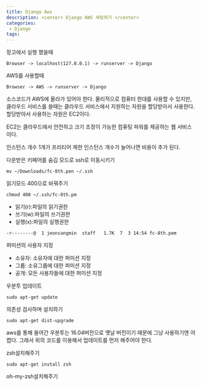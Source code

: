 ```yaml
---
title: Django Aws
description: <center> Django AWS 세팅하기 </center>
categories:
 - Django
tags:
---
```



장고에서 실행 했을때

```
Browser -> localhost(127.0.0.1) -> runserver -> Django
```

AWS를 사용할때

```
Browser -> AWS -> runserver -> Django
```
소스코드가 AWS에 올라가 있어야 한다. 물리적으로 컴퓨터 한대를 사용할 수 있지만, 클라우드 서비스를 쓸때는 클라우드 서비스에서 지원하는 자원을 할당받아서 사용한다. 할당받아서 사용하는 자원은 EC2이다.

EC2는 클라우드에서 안전하고 크기 조정이 가능한 컴퓨팅 파워를 제공하는 웹 서비스 이다.

인스턴스 개수 1개가  프리티어 제한 인스턴스 개수가 늘어나면 비용이 추가 된다. 


다운받은 키페어를 숨김 모드로 ssh로 이동시키기
```
mv ~/Downloads/fc-8th.pen ~/.ssh
```

읽기모드 400으로 바꿔주기
```
chmod 400 ~/.ssh/fc-8th.pm
```

* 읽기(r):파일의 읽기권한
* 쓰기(w):파일의 쓰기권한
* 실행(x):파일의 실행권한

```
-r--------@  1 jeonsangmin  staff   1.7K  7  3 14:54 fc-8th.pem
```

퍼미션의 사용자 지정

* 소유자: 소유자에 대한 퍼미션 지정
* 그룹: 소유그룹에 대한 퍼미션 지정
* 공개: 모든 사용자들에 대한 퍼미션 지정

우분투 업데이트

```
sudo apt-get update
```

의존성 검사하며 설치하기

```
sudo apt-get dist-upgrade
```
aws를 통해 들어간 우분투는 16.04버전으로 옛날 버전이기 때문에 그냥 사용하기엔 어렵다. 그래서 위의 코드를 이용해서 업데이트를 먼저 해주어야 한다.

zsh설치해주기

```
sudo apt-get install zsh
```

oh-my-zsh설치해주기

```

```

